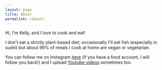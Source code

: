```yaml
---
layout: page
title: About
permalink: /about/
---
```


Hi, I'm Kelly, and I love to cook and eat!

I don't eat a strictly plant-based diet; occasionally I'll eat fish (especially in sushi) but about 99% of meals I cook at home are vegan or vegetarian.

You can follow me on Instagram [here](https://www.instagram.com/jellienoms/) (if you have a food account, I will follow you back!) and I upload [Youtube videos](https://www.youtube.com/channel/UCsCFtcIHjEDXpa_rMe295Zg) sometimes too.
